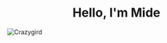 <h1 align="center">Hello, I'm Mide</h1>

<p><img  src="https://github-readme-stats.vercel.app/api/top-langs?username=Crazygird&show_icons=true&theme=dark&locale=en&langs_count=10&layout=compact" alt="Crazygird"


